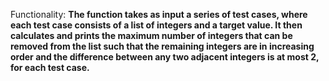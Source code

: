 Functionality: **The function takes as input a series of test cases, where each test case consists of a list of integers and a target value. It then calculates and prints the maximum number of integers that can be removed from the list such that the remaining integers are in increasing order and the difference between any two adjacent integers is at most 2, for each test case.**